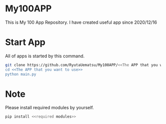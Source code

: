 # My100APP
This is My 100 App Repository.  I have created useful app since 2020/12/16
# Start App
All of apps is started by this command.
```bash
git clone https://github.com/RyutaUematsu/My100APP/<<The APP that you want to use>>
cd <<The APP that you want to use>>
python main.py
```
# Note
Please install required modules by yourself.
```bash
pip install <<required modules>>
```
